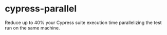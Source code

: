 # cypress-parallel
Reduce up to 40% your Cypress suite execution time parallelizing the test run on the same machine.

